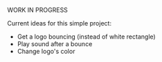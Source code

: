 WORK IN PROGRESS

Current ideas for this simple project:
- Get a logo bouncing (instead of white rectangle)
- Play sound after a bounce
- Change logo's color
